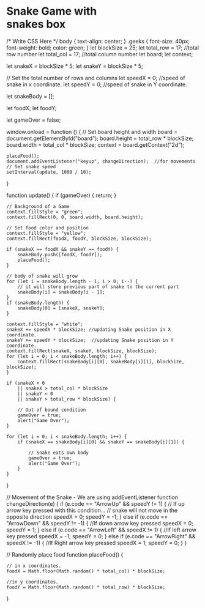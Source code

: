 <!DOCTYPE html>
<html>

<head>
    <meta charset="UTF-8">
    <meta name="viewport", 
          content="width=device-width, initial-scale=1.0">
    <title>Snake Game with GFG</title>
    <link rel="stylesheet" href="style.css">
    <script src="script.js"></script>
</head>

<body>
    <h1>Snake Game with 
          <div class="box">snakes box</div>
    </h1>
    <canvas id="board"></canvas>
</body>

</html>
/* Write CSS Here */
body {
    text-align: center;
}
.geeks {
    font-size: 40px;
    font-weight: bold;
    color: green;
}
let blockSize = 25;
let total_row = 17; //total row number
let total_col = 17; //total column number
let board;
let context;

let snakeX = blockSize * 5;
let snakeY = blockSize * 5;

// Set the total number of rows and columns
let speedX = 0;  //speed of snake in x coordinate.
let speedY = 0;  //speed of snake in Y coordinate.

let snakeBody = [];

let foodX;
let foodY;

let gameOver = false;

window.onload = function () {
    // Set board height and width
    board = document.getElementById("board");
    board.height = total_row * blockSize;
    board.width = total_col * blockSize;
    context = board.getContext("2d");

    placeFood();
    document.addEventListener("keyup", changeDirection);  //for movements
    // Set snake speed
    setInterval(update, 1000 / 10);
}

function update() {
    if (gameOver) {
        return;
    }

    // Background of a Game
    context.fillStyle = "green";
    context.fillRect(0, 0, board.width, board.height);

    // Set food color and position
    context.fillStyle = "yellow";
    context.fillRect(foodX, foodY, blockSize, blockSize);

    if (snakeX == foodX && snakeY == foodY) {
        snakeBody.push([foodX, foodY]);
        placeFood();
    }

    // body of snake will grow
    for (let i = snakeBody.length - 1; i > 0; i--) {
        // it will store previous part of snake to the current part
        snakeBody[i] = snakeBody[i - 1];
    }
    if (snakeBody.length) {
        snakeBody[0] = [snakeX, snakeY];
    }

    context.fillStyle = "white";
    snakeX += speedX * blockSize; //updating Snake position in X coordinate.
    snakeY += speedY * blockSize;  //updating Snake position in Y coordinate.
    context.fillRect(snakeX, snakeY, blockSize, blockSize);
    for (let i = 0; i < snakeBody.length; i++) {
        context.fillRect(snakeBody[i][0], snakeBody[i][1], blockSize, blockSize);
    }

    if (snakeX < 0 
        || snakeX > total_col * blockSize 
        || snakeY < 0 
        || snakeY > total_row * blockSize) { 
        
        // Out of bound condition
        gameOver = true;
        alert("Game Over");
    }

    for (let i = 0; i < snakeBody.length; i++) {
        if (snakeX == snakeBody[i][0] && snakeY == snakeBody[i][1]) { 
            
            // Snake eats own body
            gameOver = true;
            alert("Game Over");
        }
    }
}

// Movement of the Snake - We are using addEventListener
function changeDirection(e) {
    if (e.code == "ArrowUp" && speedY != 1) { 
        // If up arrow key pressed with this condition...
        // snake will not move in the opposite direction
        speedX = 0;
        speedY = -1;
    }
    else if (e.code == "ArrowDown" && speedY != -1) {
        //If down arrow key pressed
        speedX = 0;
        speedY = 1;
    }
    else if (e.code == "ArrowLeft" && speedX != 1) {
        //If left arrow key pressed
        speedX = -1;
        speedY = 0;
    }
    else if (e.code == "ArrowRight" && speedX != -1) { 
        //If Right arrow key pressed
        speedX = 1;
        speedY = 0;
    }
}

// Randomly place food
function placeFood() {

    // in x coordinates.
    foodX = Math.floor(Math.random() * total_col) * blockSize; 
    
    //in y coordinates.
    foodY = Math.floor(Math.random() * total_row) * blockSize; 
}
